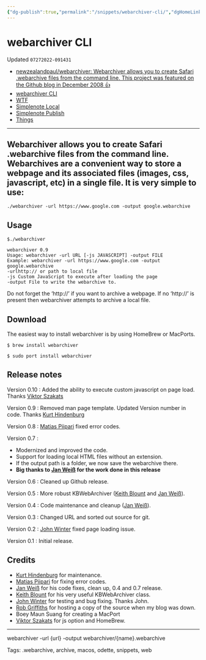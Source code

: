 ```yaml
---
{"dg-publish":true,"permalink":"/snippets/webarchiver-cli/","dgHomeLink":true,"dgPassFrontmatter":false}
---
```


# webarchiver CLI
Updated `07272022-091431`

- [newzealandpaul/webarchiver: Webarchiver allows you to create Safari .webarchive files from the command line. This project was featured on the Github blog in December 2008 👍](https://github.com/newzealandpaul/webarchiver)
- [webarchiver CLI](drafts://open?uuid=CAABBB06-186C-437D-BC30-65844BDBEC2B)
- [WTF](https://davidblue.wtf/drafts/CAABBB06-186C-437D-BC30-65844BDBEC2B.html)
- [Simplenote Local](simplenote://note/7e7592d5c20041c0a2ed8610e6c70e8e)
- [Simplenote Publish](http://simp.ly/publish/nyQqq5)
- [Things](things:///show?id=BjF5CaJMwPbPzgzkKrdt6q)

---

## Webarchiver allows you to create Safari .webarchive files from the command line. Webarchives are a convenient way to store a webpage and its associated files (images, css, javascript, etc) in a single file. It is very simple to use:

`./webarchiver -url https://www.google.com -output google.webarchive`

## Usage

```
$./webarchiver

webarchiver 0.9
Usage: webarchiver -url URL [-js JAVASCRIPT] -output FILE
Example: webarchiver -url https://www.google.com -output google.webarchive
-urlhttp:// or path to local file
-js Custom JavaScript to execute after loading the page
-output File to write the webarchive to.
```

Do not forget the ‘http://’ if you want to archive a webpage. If no
‘http://’ is present then webarchiver attempts to archive a local file.

## Download

The easiest way to install webarchiver is by using HomeBrew or MacPorts.
   
```
$ brew install webarchiver

$ sudo port install webarchiver
```

## Release notes

Version 0.10 : Added the ability to execute custom javascript on page load. Thanks [Viktor Szakats](https://github.com/vszakats)

Version 0.9 : Removed man page template. Updated Version number in code. Thanks [Kurt Hindenburg][]

Version 0.8 : [Matias Piipari][] fixed error codes.

Version 0.7 : 

- Modernized and improved the code.
- Support for loading local HTML files without an extension.
- If the output path is a folder, we now save the webarchive there.
- **Big thanks to [Jan Weiß][] for the work done in this release**

Version 0.6 : Cleaned up Github release.

Version 0.5 : More robust KBWebArchiver ([Keith Blount][] and [Jan Weiß][]).

Version 0.4 : Code maintenance and cleanup ([Jan Weiß][]).

Version 0.3 : Changed URL and sorted out source for git.

Version 0.2 : [John Winter][] fixed page loading issue.

Version 0.1 : Initial release.

## Credits
-   [Kurt Hindenburg][] for maintenance. 
-   [Matias Piipari][] for fixing error codes.
-   [Jan Weiß][] for his code fixes, clean up, 0.4 and 0.7 release. 
-   [Keith Blount][] for his very
useful KBWebArchiver class.
-   [John Winter][] for testing and bug fixing. Thanks John.
-   [Rob Griffiths][] for hosting a copy of the source when my blog was
down.
-   Boey Maun Suang for creating a MacPort
-   [Viktor Szakats](https://github.com/vszakats) for js option and HomeBrew.

  [Matias Piipari]: https://github.com/mz2
  [MacPorts]: https://www.macports.org/
  [Jan Weiß]: https://github.com/JanX2/webarchiver
  [John Winter]: http://www.shipsomecode.com/
  [Keith Blount]: https://www.literatureandlatte.com/
  [Rob Griffiths]: https://www.macosxhints.com/
  [Kurt Hindenburg]: https://github.com/kurthindenburg?tab=activity

---

webarchiver -url {url} -output webarchiver/{name}.webarchive

Tags:
  .webarchive, archive, macos, odette, snippets, web